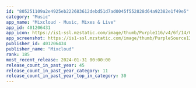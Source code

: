 ```yaml
---
id: "805251109a2e4925eb222683612debd51d7ad0045f552828d64a92382e1f49e5"
category: "Music"
app_name: "Mixcloud - Music, Mixes & Live"
app_id: 401206431
app_icon: https://is1-ssl.mzstatic.com/image/thumb/Purple116/v4/6f/14/07/6f14074b-98d6-675a-9afb-14cf20cf155a/AppIconAppStore-1x_U007emarketing-0-7-0-85-220-0.png/1024x1024bb.png
app_screenshot: https://is1-ssl.mzstatic.com/image/thumb/PurpleSource126/v4/bf/61/b0/bf61b0e2-3500-036d-e9d6-d614e8204531/915029bf-468a-41d5-9c02-ce158f62bfdc_iphone6.5_-_AppStoreSlide01.png/1284x2778bb.png
publisher_id: 401206434
publisher_name: "Mixcloud"
rank: 185
most_recent_release: 2024-01-31 00:00:00
release_count_in_past_year: 45
release_count_in_past_year_category: 11
release_count_in_past_year_top_in_category: 30
---
```

